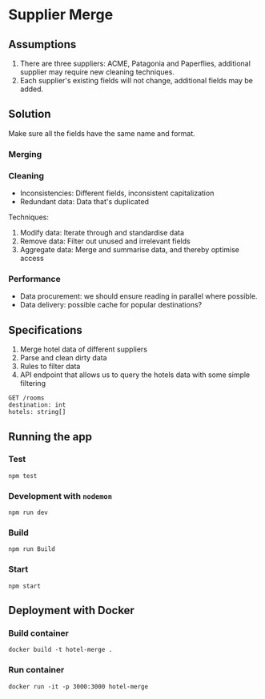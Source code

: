 # Supplier Merge

## Assumptions
1. There are three suppliers: ACME, Patagonia and Paperflies, additional supplier may require new cleaning techniques.
2. Each supplier's existing fields will not change, additional fields may be added.

## Solution

Make sure all the fields have the same name and format.

### Merging


### Cleaning
- Inconsistencies: Different fields, inconsistent capitalization
- Redundant data: Data that's duplicated

Techniques:
1. Modify data: Iterate through and standardise data
2. Remove data: Filter out unused and irrelevant fields
3. Aggregate data: Merge and summarise data, and thereby optimise access

### Performance
 - Data procurement: we should ensure reading in parallel where possible.
 - Data delivery: possible cache for popular destinations?

## Specifications

1. Merge hotel data of different suppliers
2. Parse and clean dirty data
3. Rules to filter data
4. API endpoint that allows us to query the hotels data with some simple filtering

```
GET /rooms
destination: int 
hotels: string[]
```

## Running the app

### Test

```
npm test
```


### Development with `nodemon`

```
npm run dev
```

### Build

```
npm run Build
```

### Start

```
npm start
```

## Deployment with Docker

### Build container
```
docker build -t hotel-merge .
```

### Run container
```
docker run -it -p 3000:3000 hotel-merge
```
